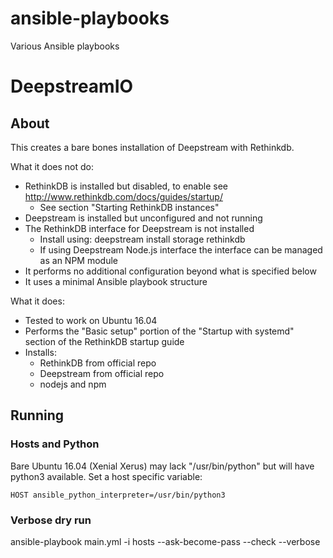 # ansible-playbooks
Various Ansible playbooks


# DeepstreamIO
## About
This creates a bare bones installation of Deepstream with Rethinkdb.

What it does not do:
- RethinkDB is installed but disabled, to enable see  http://www.rethinkdb.com/docs/guides/startup/
  - See section "Starting RethinkDB instances"
- Deepstream is installed but unconfigured and not running
- The RethinkDB interface for Deepstream is not installed
  - Install using: deepstream install storage rethinkdb
  - If using Deepstream Node.js interface the interface can be managed as an NPM module
- It performs no additional configuration beyond what is specified below
- It uses a minimal Ansible playbook structure 

What it does:
- Tested to work on Ubuntu 16.04
- Performs the "Basic setup" portion of the "Startup with systemd" section of the RethinkDB startup guide
- Installs:
  - RethinkDB from official repo
  - Deepstream from official repo
  - nodejs and npm 



## Running 
### Hosts and Python
Bare Ubuntu 16.04 (Xenial Xerus) may lack "/usr/bin/python" but will have python3 available. Set a host specific variable:

    HOST ansible_python_interpreter=/usr/bin/python3


### Verbose dry run
ansible-playbook main.yml -i hosts --ask-become-pass --check --verbose
